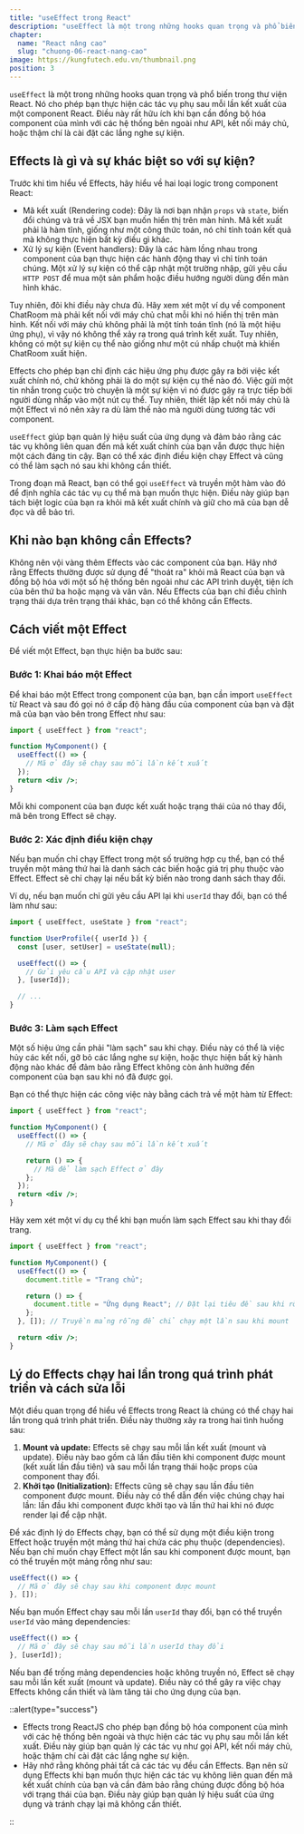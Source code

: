 ```yaml
---
title: "useEffect trong React"
description: "useEffect là một trong những hooks quan trọng và phổ biến trong thư viện React. Nó cho phép bạn thực hiện các tác vụ phụ sau mỗi lần kết xuất của một component React"
chapter:
  name: "React nâng cao"
  slug: "chuong-06-react-nang-cao"
image: https://kungfutech.edu.vn/thumbnail.png
position: 3
---
```


`useEffect` là một trong những hooks quan trọng và phổ biến trong thư viện React. Nó cho phép bạn thực hiện các tác vụ phụ sau mỗi lần kết xuất của một component React. Điều này rất hữu ích khi bạn cần đồng bộ hóa component của mình với các hệ thống bên ngoài như API, kết nối máy chủ, hoặc thậm chí là cài đặt các lắng nghe sự kiện.

## Effects là gì và sự khác biệt so với sự kiện?

Trước khi tìm hiểu về Effects, hãy hiểu về hai loại logic trong component React:

- Mã kết xuất (Rendering code): Đây là nơi bạn nhận `props` và `state`, biến đổi chúng và trả về JSX bạn muốn hiển thị trên màn hình. Mã kết xuất phải là hàm tĩnh, giống như một công thức toán, nó chỉ tính toán kết quả mà không thực hiện bất kỳ điều gì khác.
- Xử lý sự kiện (Event handlers): Đây là các hàm lồng nhau trong component của bạn thực hiện các hành động thay vì chỉ tính toán chúng. Một xử lý sự kiện có thể cập nhật một trường nhập, gửi yêu cầu `HTTP POST` để mua một sản phẩm hoặc điều hướng người dùng đến màn hình khác.

Tuy nhiên, đôi khi điều này chưa đủ. Hãy xem xét một ví dụ về component ChatRoom mà phải kết nối với máy chủ chat mỗi khi nó hiển thị trên màn hình. Kết nối với máy chủ không phải là một tính toán tĩnh (nó là một hiệu ứng phụ), vì vậy nó không thể xảy ra trong quá trình kết xuất. Tuy nhiên, không có một sự kiện cụ thể nào giống như một cú nhấp chuột mà khiến ChatRoom xuất hiện.

Effects cho phép bạn chỉ định các hiệu ứng phụ được gây ra bởi việc kết xuất chính nó, chứ không phải là do một sự kiện cụ thể nào đó. Việc gửi một tin nhắn trong cuộc trò chuyện là một sự kiện vì nó được gây ra trực tiếp bởi người dùng nhấp vào một nút cụ thể. Tuy nhiên, thiết lập kết nối máy chủ là một Effect vì nó nên xảy ra dù làm thế nào mà người dùng tương tác với component.

`useEffect` giúp bạn quản lý hiệu suất của ứng dụng và đảm bảo rằng các tác vụ không liên quan đến mã kết xuất chính của bạn vẫn được thực hiện một cách đáng tin cậy. Bạn có thể xác định điều kiện chạy Effect và cũng có thể làm sạch nó sau khi không cần thiết.

Trong đoạn mã React, bạn có thể gọi `useEffect` và truyền một hàm vào đó để định nghĩa các tác vụ cụ thể mà bạn muốn thực hiện. Điều này giúp bạn tách biệt logic của bạn ra khỏi mã kết xuất chính và giữ cho mã của bạn dễ đọc và dễ bảo trì.

## Khi nào bạn không cần Effects?

Không nên vội vàng thêm Effects vào các component của bạn. Hãy nhớ rằng Effects thường được sử dụng để "thoát ra" khỏi mã React của bạn và đồng bộ hóa với một số hệ thống bên ngoài như các API trình duyệt, tiện ích của bên thứ ba hoặc mạng và vân vân. Nếu Effects của bạn chỉ điều chỉnh trạng thái dựa trên trạng thái khác, bạn có thể không cần Effects.

## Cách viết một Effect

Để viết một Effect, bạn thực hiện ba bước sau:

### Bước 1: Khai báo một Effect

Để khai báo một Effect trong component của bạn, bạn cần import `useEffect` từ React và sau đó gọi nó ở cấp độ hàng đầu của component của bạn và đặt mã của bạn vào bên trong Effect như sau:

```jsx
import { useEffect } from "react";

function MyComponent() {
  useEffect(() => {
    // Mã ở đây sẽ chạy sau mỗi lần kết xuất
  });
  return <div />;
}
```

Mỗi khi component của bạn được kết xuất hoặc trạng thái của nó thay đổi, mã bên trong Effect sẽ chạy.

### Bước 2: Xác định điều kiện chạy

Nếu bạn muốn chỉ chạy Effect trong một số trường hợp cụ thể, bạn có thể truyền một mảng thứ hai là danh sách các biến hoặc giá trị phụ thuộc vào Effect. Effect sẽ chỉ chạy lại nếu bất kỳ biến nào trong danh sách thay đổi.

Ví dụ, nếu bạn muốn chỉ gửi yêu cầu API lại khi `userId` thay đổi, bạn có thể làm như sau:

```jsx
import { useEffect, useState } from "react";

function UserProfile({ userId }) {
  const [user, setUser] = useState(null);

  useEffect(() => {
    // Gửi yêu cầu API và cập nhật user
  }, [userId]);

  // ...
}
```

### Bước 3: Làm sạch Effect

Một số hiệu ứng cần phải "làm sạch" sau khi chạy. Điều này có thể là việc hủy các kết nối, gỡ bỏ các lắng nghe sự kiện, hoặc thực hiện bất kỳ hành động nào khác để đảm bảo rằng Effect không còn ảnh hưởng đến component của bạn sau khi nó đã được gọi.

Bạn có thể thực hiện các công việc này bằng cách trả về một hàm từ Effect:

```jsx
import { useEffect } from "react";

function MyComponent() {
  useEffect(() => {
    // Mã ở đây sẽ chạy sau mỗi lần kết xuất

    return () => {
      // Mã để làm sạch Effect ở đây
    };
  });
  return <div />;
}
```

Hãy xem xét một ví dụ cụ thể khi bạn muốn làm sạch Effect sau khi thay đổi trang.

```jsx
import { useEffect } from "react";

function MyComponent() {
  useEffect(() => {
    document.title = "Trang chủ";

    return () => {
      document.title = "Ứng dụng React"; // Đặt lại tiêu đề sau khi rời khỏi trang
    };
  }, []); // Truyền mảng rỗng để chỉ chạy một lần sau khi mount

  return <div />;
}
```

## Lý do Effects chạy hai lần trong quá trình phát triển và cách sửa lỗi

Một điều quan trọng để hiểu về Effects trong React là chúng có thể chạy hai lần trong quá trình phát triển. Điều này thường xảy ra trong hai tình huống sau:

1. **Mount và update:** Effects sẽ chạy sau mỗi lần kết xuất (mount và update). Điều này bao gồm cả lần đầu tiên khi component được mount (kết xuất lần đầu tiên) và sau mỗi lần trạng thái hoặc props của component thay đổi.
2. **Khởi tạo (Initialization):** Effects cũng sẽ chạy sau lần đầu tiên component được mount. Điều này có thể dẫn đến việc chúng chạy hai lần: lần đầu khi component được khởi tạo và lần thứ hai khi nó được render lại để cập nhật.

Để xác định lý do Effects chạy, bạn có thể sử dụng một điều kiện trong Effect hoặc truyền một mảng thứ hai chứa các phụ thuộc (dependencies). Nếu bạn chỉ muốn chạy Effect một lần sau khi component được mount, bạn có thể truyền một mảng rỗng như sau:

```jsx
useEffect(() => {
  // Mã ở đây sẽ chạy sau khi component được mount
}, []);
```

Nếu bạn muốn Effect chạy sau mỗi lần `userId` thay đổi, bạn có thể truyền `userId` vào mảng dependencies:

```jsx
useEffect(() => {
  // Mã ở đây sẽ chạy sau mỗi lần userId thay đổi
}, [userId]);
```

Nếu bạn để trống mảng dependencies hoặc không truyền nó, Effect sẽ chạy sau mỗi lần kết xuất (mount và update). Điều này có thể gây ra việc chạy Effects không cần thiết và làm tăng tải cho ứng dụng của bạn.

::alert{type="success"}

- Effects trong ReactJS cho phép bạn đồng bộ hóa component của mình với các hệ thống bên ngoài và thực hiện các tác vụ phụ sau mỗi lần kết xuất. Điều này giúp bạn quản lý các tác vụ như gọi API, kết nối máy chủ, hoặc thậm chí cài đặt các lắng nghe sự kiện.
- Hãy nhớ rằng không phải tất cả các tác vụ đều cần Effects. Bạn nên sử dụng Effects khi bạn muốn thực hiện các tác vụ không liên quan đến mã kết xuất chính của bạn và cần đảm bảo rằng chúng được đồng bộ hóa với trạng thái của bạn. Điều này giúp bạn quản lý hiệu suất của ứng dụng và tránh chạy lại mã không cần thiết.

::
